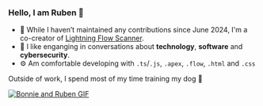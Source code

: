 ### Hello, I am Ruben 👋

- 🔨 While I haven’t maintained any contributions since June 2024, I'm a co-creator of [Lightning Flow Scanner](https://github.com/Lightning-Flow-Scanner). 
- 💬 I like enganging in conversations about **technology**, **software** and **cybersecurity**.
- ⚙️ Am comfortable developing with `.ts`/`.js`, `.apex`, `.flow`, `.html` and `.css`

Outside of work, I spend most of my time training my dog 🐶

[![Bonnie and Ruben GIF](./media/bonnieandruben.gif)](https://www.youtube.com/@bonnieandruben)
